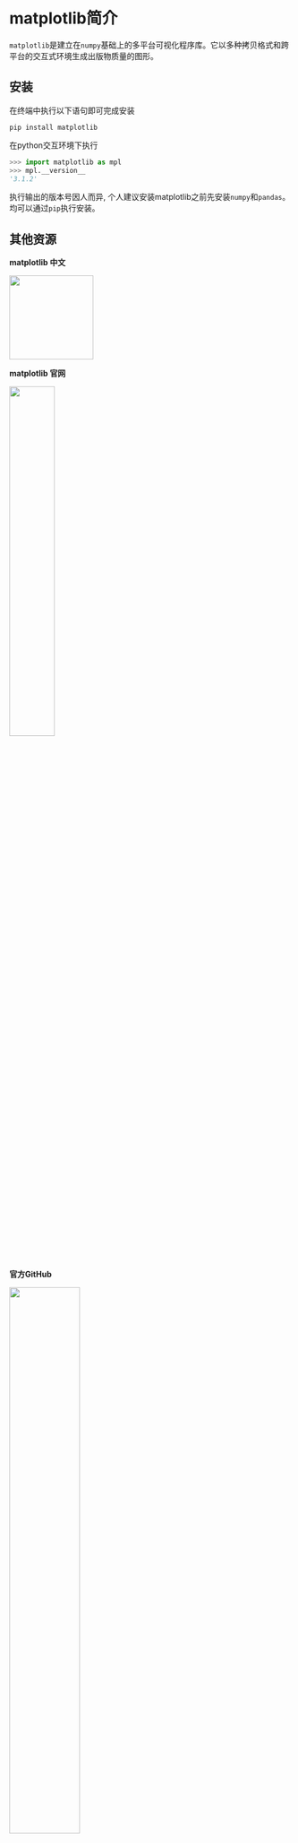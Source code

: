 # matplotlib简介

`matplotlib`是建立在`numpy`基础上的多平台可视化程序库。它以多种拷贝格式和跨平台的交互式环境生成出版物质量的图形。

## 安装

在终端中执行以下语句即可完成安装
```shell
pip install matplotlib
```

在python交互环境下执行
```python
>>> import matplotlib as mpl
>>> mpl.__version__
'3.1.2'
```
执行输出的版本号因人而异, 个人建议安装matplotlib之前先安装`numpy`和`pandas`。均可以通过`pip`执行安装。

## 其他资源
**matplotlib 中文**

[<img src="https://www.matplotlib.org.cn/logo.svg" width="150px">](https://www.matplotlib.org.cn/)

**matplotlib 官网**

[<img src="https://matplotlib.org/_static/logo2_compressed.svg" width="40%">](https://matplotlib.org/)

**官方GitHub**

[<img src="https://ss0.bdstatic.com/70cFvHSh_Q1YnxGkpoWK1HF6hhy/it/u=2639906702,2781978950&fm=26&gp=0.jpg" width="50%">](https://github.com/matplotlib/matplotlib)


